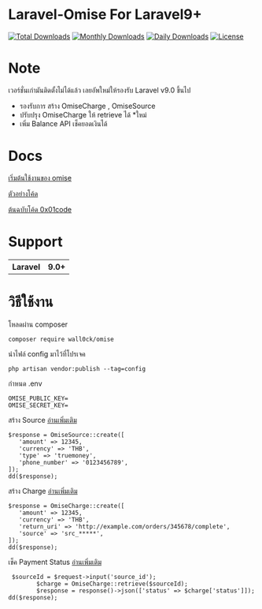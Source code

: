 # Laravel-Omise For Laravel9+

[![Total Downloads](https://poser.pugx.org/wall0ck/omise/downloads)](https://packagist.org/packages/wall0ck/omise)
[![Monthly Downloads](https://poser.pugx.org/wall0ck/omise/d/monthly)](https://packagist.org/packages/wall0ck/omise)
[![Daily Downloads](https://poser.pugx.org/wall0ck/omise/d/daily)](https://packagist.org/packages/wall0ck/omise)
[![License](https://poser.pugx.org/wall0ck/omise/license)](https://packagist.org/packages/wall0ck/omise)

# Note

เวอร์ชั่นเก่ามันติดตั้งไม่ได้แล้ว เลยอัพใหม่ให้รองรับ Laravel v9.0 ขึ้นไป

- รองรับการ สร้าง OmiseCharge , OmiseSource
- ปรับปรุง OmiseCharge ให้ retrieve ได้ \*ใหม่
- เพิ่ม Balance API เช็คยอดเงินได้

# Docs

[เริ่มต้นใช้งานของ omise](https://www.omise.co/th/docs/thailand)

[ตัวอย่างโค้ด](https://github.com/0x01code/Laravel-Omise-Example)

[ต้นฉบับโค้ด 0x01code](https://github.com/0x01code/Laravel-Omise/)

# Support

<table>
      <tr>
         <th>Laravel</th>
         <th>9.0+</th>
      </tr>
</table>

# วิธีใช้งาน

โหลดผ่าน composer

```
composer require wall0ck/omise
```

นำไฟล์ config มาไว้ที่โปรเจค

```
php artisan vendor:publish --tag=config
```

กำหนด .env

```
OMISE_PUBLIC_KEY=
OMISE_SECRET_KEY=
```

สร้าง Source [อ่านเพิ่มเติม](https://www.omise.co/th/omise-js/thailand#createsource)

```
$response = OmiseSource::create([
   'amount' => 12345,
   'currency' => 'THB',
   'type' => 'truemoney',
   'phone_number' => '0123456789',
]);
dd($response);
```

สร้าง Charge [อ่านเพิ่มเติม](https://www.omise.co/th/charges-api/thailand)

```
$response = OmiseCharge::create([
   'amount' => 12345,
   'currency' => 'THB',
   'return_uri' => 'http://example.com/orders/345678/complete',
   'source' => 'src_*****',
]);
dd($response);
```

เช็ค Payment Status [อ่านเพิ่มเติม](https://docs.opn.ooo/charges-api#retrieve)

```
 $sourceId = $request->input('source_id');
        $charge = OmiseCharge::retrieve($sourceId);
        $response = response()->json(['status' => $charge['status']]);
dd($response);
```
